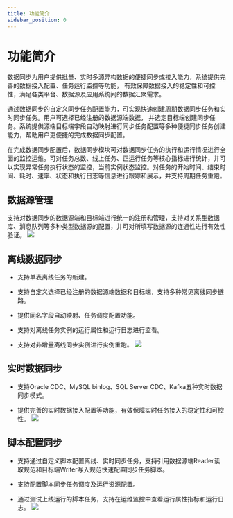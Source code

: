 ```yaml
---
title: 功能简介
sidebar_position: 0
---
```

# 功能简介
数据同步为用户提供批量、实时多源异构数据的便捷同步或接入能力，系统提供完善的数据接入配置、任务运行监控等功能，
有效保障数据接入的稳定性和可控性，满足各类平台、数据源及应用系统间的数据汇聚需求。

通过数据同步的自定义同步任务配置能力，可实现快速创建周期数据同步任务和实时同步任务。用户可选择已经注册的数据源端数据，
并选定目标端创建同步任务。系统提供源端目标端字段自动映射进行同步任务配置等多种便捷同步任务创建能力，帮助用户更便捷的完成数据同步配置。

在完成数据同步配置后，数据同步模块可对数据同步任务的执行和运行情况进行全面的监控运维。可对任务总数、线上任务、正运行任务等核心指标进行统计，并可以实现异常任务执行状态的监控，当前实例状态监控。对任务的开始时间、结束时间、耗时、速率、状态和执行日志等信息进行跟踪和展示，并支持周期任务重跑。

## 数据源管理
支持对数据同步的数据源端和目标端进行统一的注册和管理，支持对关系型数据库、消息队列等多种类型数据源的配置，并可对所填写数据源的连通性进行有效性验证。
[![](https://uniplore-docs.oss-cn-chengdu.aliyuncs.com/datastudio/data-exchange/datasource-page.png)](https://uniplore-docs.oss-cn-chengdu.aliyuncs.com/datastudio/data-exchange/datasource-page.png)

## 离线数据同步
- 支持单表离线任务的新建。

- 支持自定义选择已经注册的数据源端数据和目标端，支持多种常见离线同步链路。

- 提供同名字段自动映射、任务调度配置功能。

- 支持对离线任务实例的运行属性和运行日志进行监看。

- 支持对非增量离线同步实例进行实例重跑。
[![](https://uniplore-docs.oss-cn-chengdu.aliyuncs.com/datastudio/data-exchange/batch-job-page.png)](https://uniplore-docs.oss-cn-chengdu.aliyuncs.com/datastudio/data-exchange/batch-job-page.png)

## 实时数据同步
- 支持Oracle CDC、MySQL binlog、SQL Server CDC、Kafka五种实时数据同步模式。

- 提供完善的实时数据接入配置等功能，有效保障实时任务接入的稳定性和可控性。
[![](https://uniplore-docs.oss-cn-chengdu.aliyuncs.com/datastudio/data-exchange/stream-job-page.png)](https://uniplore-docs.oss-cn-chengdu.aliyuncs.com/datastudio/data-exchange/stream-job-page.png)

## 脚本配置同步
- 支持通过自定义脚本配置离线、实时同步任务，支持引用数据源端Reader读取规范和目标端Writer写入规范快速配置同步任务脚本。

- 支持配置脚本同步任务调度及运行资源配置。

- 通过测试上线运行的脚本任务，支持在运维监控中查看运行属性指标和运行日志。
[![](https://uniplore-docs.oss-cn-chengdu.aliyuncs.com/datastudio/data-exchange/script-job-page.png)](https://uniplore-docs.oss-cn-chengdu.aliyuncs.com/datastudio/data-exchange/script-job-page.png)
